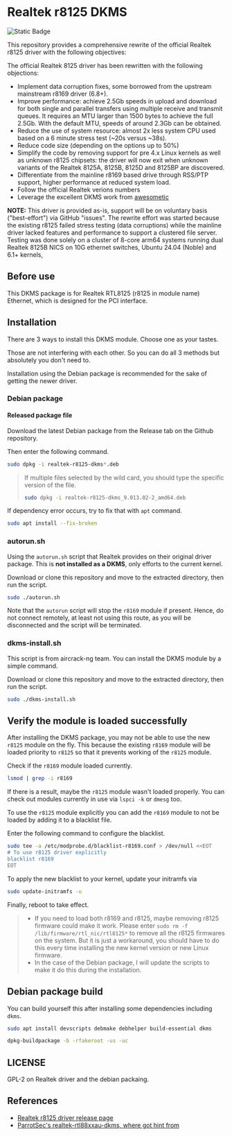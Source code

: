 # Realtek r8125 DKMS

![Static Badge](https://img.shields.io/badge/RELEASE-V9.013.02-blue)

This repository provides a comprehensive rewrite of the official Realtek r8125 driver with the following objectives:

The official Realtek 8125 driver has been rewritten with the following objections:
- Implement data corruption fixes, some borrowed from the upstream mainstream r8169 driver (6.8+).
- Improve performance: achieve 2.5Gb speeds in upload and download for both single and parallel transfers using multiple receive and transmit queues. It requires an MTU larger than 1500 bytes to achieve the full 2.5Gb. With the default MTU, speeds of around 2.3Gb can be obtained.
- Reduce the use of system resource: almost 2x less system CPU used based on a 6 minute stress test (~20s versus ~38s).
- Reduce code size (depending on the options up to 50%)
- Simplify the code by removing support for pre 4.x Linux kernels as well as unknown r8125 chipsets: the driver will now exit when unknown variants of the Realtek 8125A, 8125B, 8125D and 8125BP are discovered.
- Differentiate from the mainline r8169 based drive through RSS/PTP support, higher performance at reduced system load.
- Follow the official Realtek verions numbers
- Leverage the excellent DKMS work from [awesometic](https://github.com/awesometic/realtek-r8125-dkms/)

**NOTE:**
This driver is provided as-is, support will be on voluntary basis ("best-effort") via GitHub "issues".  The rewrite effort was started because the existing r8125 failed stress testing (data corruptions) while the mainline driver lacked features and performance to support a clustered file server.
Testing was done solely on a cluster of 8-core arm64 systems running dual Realtek 8125B NICS on 10G ethernet switches, Ubuntu 24.04 (Noble) and 6.1+ kernels,

## Before use

This DKMS package is for Realtek RTL8125 (r8125 in module name) Ethernet, which is designed for the PCI interface.

## Installation

There are 3 ways to install this DKMS module. Choose one as your tastes.

Those are not interfering with each other. So you can do all 3 methods but absolutely you don't need to.

Installation using the Debian package is recommended for the sake of getting the newer driver.

### Debian package

#### Released package file

Download the latest Debian package from the Release tab on the Github repository.

Then enter the following command.

```bash
sudo dpkg -i realtek-r8125-dkms*.deb
```

> If multiple files selected by the wild card, you should type the specific version of the file.
>
> ```bash
> sudo dpkg -i realtek-r8125-dkms_9.013.02-2_amd64.deb
> ```

If dependency error occurs, try to fix that with `apt` command.

```bash
sudo apt install --fix-broken
```

### autorun.sh

Using the `autorun.sh` script that Realtek provides on their original driver package. This is **not installed as a DKMS**, only efforts to the current kernel.

Download or clone this repository and move to the extracted directory, then run the script.

```bash
sudo ./autorun.sh
```

Note that the `autorun` script will stop the `r8169` module if present.  Hence, do not connect remotely, at least not using this route, as you will be disconnected and the script will be terminated.   

### dkms-install.sh

This script is from aircrack-ng team. You can install the DKMS module by a simple command.

Download or clone this repository and move to the extracted directory, then run the script.

```bash
sudo ./dkms-install.sh
```

## Verify the module is loaded successfully

After installing the DKMS package, you may not be able to use the new `r8125` module on the fly. This because the existing `r8169` module will be loaded priority to `r8125` so that it prevents working of the `r8125` module.

Check if the `r8169` module loaded currently.

```bash
lsmod | grep -i r8169
```

If there is a result, maybe the `r8125` module wasn't loaded properly. You can check out modules currently in use via `lspci -k` or `dmesg` too.

To use the `r8125` module explicitly you can add the `r8169` module to not be loaded by adding it to a blacklist file.

Enter the following command to configure the blacklist.

```bash
sudo tee -a /etc/modprobe.d/blacklist-r8169.conf > /dev/null <<EOT
# To use r8125 driver explicitly
blacklist r8169
EOT
```

To apply the new blacklist to your kernel, update your initramfs via

```bash
sudo update-initramfs -u
```

Finally, reboot to take effect.

> - If you need to load both r8169 and r8125, maybe removing r8125 firmware could make it work. Please enter `sudo rm -f /lib/firmware/rtl_nic/rtl8125*` to remove all the r8125 firmwares on the system. But it is just a workaround, you should have to do this every time installing the new kernel version or new Linux firmware.
> - In the case of the Debian package, I will update the scripts to make it do this during the installation.

## Debian package build

You can build yourself this after installing some dependencies including `dkms`.

```bash
sudo apt install devscripts debmake debhelper build-essential dkms
```

```bash
dpkg-buildpackage -b -rfakeroot -us -uc
```

## LICENSE

GPL-2 on Realtek driver and the debian packaing.

## References

- [Realtek r8125 driver release page](https://www.realtek.com/Download/List?cate_id=584)
- [ParrotSec's realtek-rtl88xxau-dkms, where got hint from](https://github.com/ParrotSec/realtek-rtl88xxau-dkms)
